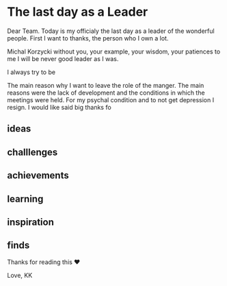 # The last day as a Leader

Dear Team.
Today is my officialy the last day as a leader of the wonderful people.
First I want to thanks, the person who I own a lot. 

Michal Korzycki without you, your example, your wisdom, your patiences to me I will be never good leader as I was.

I always try to be 

The main reason why I want to leave the role of the manger.
The main reasons were the lack of development and the conditions in which the meetings were held. For my psychal condition and to not get depression I resign. 
I would like said big thanks fo


## ideas

## challlenges

## achievements

## learning 

## inspiration

## finds

Thanks for reading this ❤️

Love,
KK
